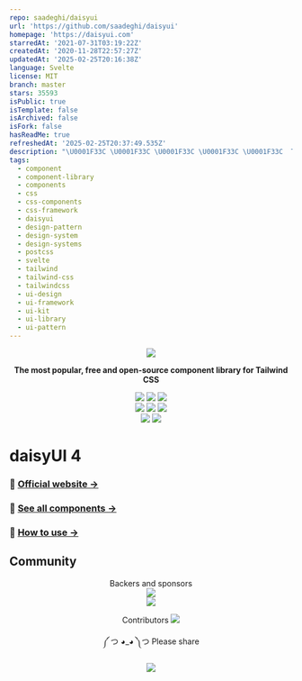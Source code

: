 ```yaml
---
repo: saadeghi/daisyui
url: 'https://github.com/saadeghi/daisyui'
homepage: 'https://daisyui.com'
starredAt: '2021-07-31T03:19:22Z'
createdAt: '2020-11-28T22:57:27Z'
updatedAt: '2025-02-25T20:16:38Z'
language: Svelte
license: MIT
branch: master
stars: 35593
isPublic: true
isTemplate: false
isArchived: false
isFork: false
hasReadMe: true
refreshedAt: '2025-02-25T20:37:49.535Z'
description: "\U0001F33C \U0001F33C \U0001F33C \U0001F33C \U0001F33C  The most popular, free and open-source Tailwind CSS component library"
tags:
  - component
  - component-library
  - components
  - css
  - css-components
  - css-framework
  - daisyui
  - design-pattern
  - design-system
  - design-systems
  - postcss
  - svelte
  - tailwind
  - tailwind-css
  - tailwindcss
  - ui-design
  - ui-framework
  - ui-kit
  - ui-library
  - ui-pattern
---
```


<div align="center">

[![][logo-url]][docs-url]

**The most popular, free and open-source component library for Tailwind CSS**

[![][version]](https://www.npmjs.com/package/daisyui)
[![][commit]](https://github.com/saadeghi/daisyui)
[![][license]](https://github.com/saadeghi/daisyui/blob/master/LICENSE)  
[![][stars]](https://github.com/saadeghi/daisyui)
[![][installs]](https://www.npmjs.com/package/daisyui)
[![][jsdelivr]](https://cdn.jsdelivr.net/npm/daisyui/dist/full.min.css)  
[![][discord]](https://daisyui.com/discord/)
[![][opencollectivebadge]](https://opencollective.com/daisyui)

</div>

# daisyUI 4

### 🌼 [Official website →](https://daisyui.com/)

### 🌼 [See all components →](https://daisyui.com/components/)

### 🌼 [How to use →](https://daisyui.com/docs/install/)

## Community

<div align="center">

Backers and sponsors  
[![][backers_org]][opencollective]  
[![][backers]][opencollective]

Contributors
[![][contributors_img]][contributors]

</div>

<div align="center">
  
  
༼ つ ◕_◕ ༽つ  Please share  
  
[![][tweet]](https://twitter.com/intent/tweet?text=daisyUI%20%0D%0AComponents%20for%20Tailwind%20CSS%20%0D%0Ahttps://github.com/saadeghi/daisyui)

</div>

[version]: https://badgen.net/github/tag/saadeghi/daisyui?label=Version&color=1AD1A5
[commit]: https://badgen.net/github/last-commit/saadeghi/daisyui?label=Last%20commit&color=1AD1A5
[license]: https://badgen.net/github/license/saadeghi/daisyui?label=License&color=1AD1A5
[stars]: https://badgen.net/github/stars/saadeghi/daisyui?label=GitHub%20stars&color=1AD1A5
[installs]: https://badgen.net/npm/dt/daisyui?label=NPM%20installs&color=1AD1A5
[jsdelivr]: https://badgen.net/jsdelivr/hits/npm/daisyui?color=1AD1A5
[discord]: https://badgen.net/discord/members/S6TZxycVHs?label=Discord&color=1AD1A5
[opencollectivebadge]: https://badgen.net/opencollective/backers/daisyui?label=Open%20Collective&color=1AD1A5
[tweet]: https://img.shields.io/twitter/url?label=Share&url=https%3A%2F%2Fgithub.com%2Fsaadeghi%2Fdaisyui
[docs-url]: https://daisyui.com/
[logo-url]: https://raw.githubusercontent.com/saadeghi/daisyui-images/master/images/daisyui-logo/favicon-192.png
[opencollective]: https://opencollective.com/daisyui
[sponsors]: https://opencollective.com/daisyui/tiers/premium-sponsor.svg?button=false&avatarHeight=60
[backers]: https://opencollective.com/daisyui/backers.svg?button=false&width=978&avatarHeight=36
[backers_org]: https://opencollective.com/daisyui/organizations.svg?button=false&avatarHeight=36
[contribute]: https://opencollective.com/daisyui/contributors.svg?width=1060&button=false&avatarHeight=40
[contributors_img]: https://opencollective.com/daisyui/contributors.svg?width=1060&button=false&avatarHeight=40
[contributors]: https://github.com/saadeghi/daisyui/graphs/contributors
